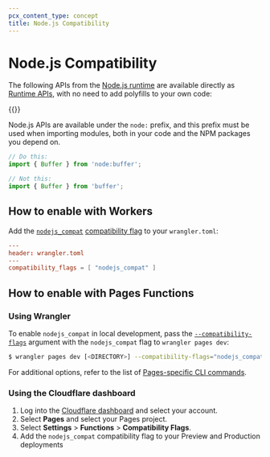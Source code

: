 ```yaml
---
pcx_content_type: concept
title: Node.js Compatibility
---
```


# Node.js Compatibility

The following APIs from the [Node.js runtime](https://nodejs.org/en/about) are available directly as [Runtime APIs](/workers/runtime-apis/nodejs), with no need to add polyfills to your own code:

{{<directory-listing folderDirectory="/workers/runtime-apis/nodejs/" >}}

Node.js APIs are available under the `node:` prefix, and this prefix must be used when importing modules, both in your code and the NPM packages you depend on.

```js
// Do this:
import { Buffer } from 'node:buffer';

// Not this:
import { Buffer } from 'buffer';
```

## How to enable with Workers

Add the [`nodejs_compat`](/workers/platform/compatibility-dates/#nodejs-compatibility-flag) [compatibility flag](/workers/platform/compatibility-dates/#nodejs-compatibility-flag) to your `wrangler.toml`:

```toml
---
header: wrangler.toml
---
compatibility_flags = [ "nodejs_compat" ]
```

<!-- Add once https://github.com/cloudflare/cloudflare-docs/pull/8322 is merged -->
<!-- {{<render file="_nodejs-compat-local-dev.md">}} -->

## How to enable with Pages Functions

### Using Wrangler

To enable `nodejs_compat` in local development, pass the [`--compatibility-flags`](/workers/wrangler/commands/#dev-1) argument with the `nodejs_compat` flag to `wrangler pages dev`:

```sh
$ wrangler pages dev [<DIRECTORY>] --compatibility-flags="nodejs_compat" --experimental-local
```

For additional options, refer to the list of [Pages-specific CLI commands](/workers/wrangler/commands/#dev-1).

### Using the Cloudflare dashboard

1. Log into the [Cloudflare dashboard](https://dash.cloudflare.com) and select your account.
2. Select **Pages** and select your Pages project.
3. Select **Settings** > **Functions** > **Compatibility Flags**.
4. Add the `nodejs_compat` compatibility flag to your Preview and Production deployments